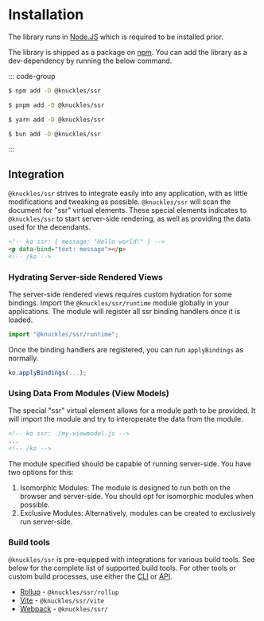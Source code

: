 # Installation

The library runs in [Node.JS](https://nodejs.org/) which is required to be installed prior.

The library is shipped as a package on [npm](https://www.npmjs.com/package/@knuckles/ssr). You can add the library as a dev-dependency by running the below command.

::: code-group

```sh [npm]
$ npm add -D @knuckles/ssr
```

```sh [pnpm]
$ pnpm add -D @knuckles/ssr
```

```sh [yarn]
$ yarn add -D @knuckles/ssr
```

```sh [bun]
$ bun add -D @knuckles/ssr
```

:::

## Integration

`@knuckles/ssr` strives to integrate easily into any application, with as little modifications and tweaking as possible. `@knuckles/ssr` will scan the document for "ssr" virtual elements. These special elements indicates to `@knuckles/ssr` to start server-side rendering, as well as providing the data used for the decendants.

```html
<!-- ko ssr: { message: "Hello world!" } -->
<p data-bind="text: message"></p>
<!-- /ko -->
```

### Hydrating Server-side Rendered Views

The server-side rendered views requires custom hydration for some bindings. Import the `@knuckles/ssr/runtime` module globally in your applications. The module will register all ssr binding handlers once it is loaded.

```js
import "@knuckles/ssr/runtime";
```

Once the binding handlers are registered, you can run `applyBindings` as normally.

```js
ko.applyBindings(...);
```

### Using Data From Modules (View Models)

The special "ssr" virtual element allows for a module path to be provided. It will import the module and try to interoperate the data from the module.

```html
<!-- ko ssr: ./my-viewmodel.js -->
...
<!-- /ko -->
```

The module specified should be capable of running server-side. You have two options for this:

1. Isomorphic Modules: The module is designed to run both on the browser and server-side. You should opt for isomorphic modules when possible.
2. Exclusive Modules: Alternatively, modules can be created to exclusively run server-side.

### Build tools

`@knuckles/ssr` is pre-equipped with integrations for various build tools. See below for the complete list of supported build tools. For other tools or custom build processes, use either the [CLI](#cli) or [API](#api).

- [Rollup](https://rollupjs.org/) - `@knuckles/ssr/rollup`
- [Vite](https://vitejs.dev/) - `@knuckles/ssr/vite`
- [Webpack](https://webpack.js.org/) - `@knuckles/ssr/`
